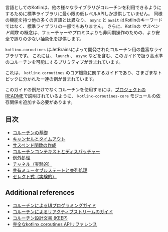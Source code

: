 言語としてのKotlinは、他の様々なライブラリがコルーチンを利用できるようにするために標準ライブラリに最小限の低レベルAPIしか提供していません。 同様の機能を持つ他の多くの言語とは異なり、 `async` と `await` はKotlinのキーワードではなく、標準ライブラリの一部でもありません。
さらに、Kotlinの _サスペンド関数_ の概念は、フューチャーやプロミスよりも非同期操作のための、より安全で誤りの少ない抽象化を提供します。

`kotlinx.coroutines` はJetBrainsによって開発されたコルーチン用の豊富なライブラリです。
これには、 `launch` 、 `async` などを含む、このガイドで扱う高水準のコルーチンを可能にするプリミティブが含まれています。

これは、 `kotlinx.coroutines` のコア機能に関するガイドであり、さまざまなトピックに分かれた一連の例が含まれています。

このガイドの例だけでなくコルーチンを使用するには、[プロジェクトのREADME](../README.md#using-in-your-projects)で説明されているように、 `kotlinx-coroutines-core` モジュールの依存関係を追加する必要があります。

## 目次

* [コルーチンの基礎](basics.md)
* [キャンセルとタイムアウト](cancellation-and-timeouts.md)
* [サスペンド関数の作成](composing-suspending-functions.md)
* [コルーチンコンテキストとディスパッチャー](coroutine-context-and-dispatchers.md)
* [例外処理](exception-handling.md)
* [チャネル（実験的）](channels.md)
* [共有ミュータブルステートと並列処理](shared-mutable-state-and-concurrency.md)
* [セレクト式（実験的）](select-expression.md)

## Additional references

* [コルーチンによるUIプログラミングガイド](../ui/coroutines-guide-ui.md)
* [コルーチンによるリアクティブストリームのガイド](../reactive/coroutines-guide-reactive.md)
* [コルーチン設計文書 (KEEP)](https://github.com/Kotlin/kotlin-coroutines/blob/master/kotlin-coroutines-informal.md)
* [完全なkotlinx.coroutines APIリファレンス](http://kotlin.github.io/kotlinx.coroutines)
